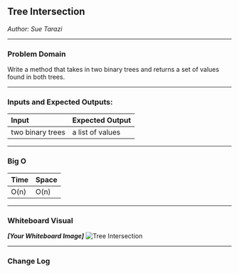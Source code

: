 ## Tree Intersection
*Author: Sue Tarazi*

---

### Problem Domain

Write a method that takes in two binary trees and returns a set of values found in both trees.

---

### Inputs and Expected Outputs: 

| Input | Expected Output |
| :----------- | :----------- |
| two binary trees | a list of values |
 

---

### Big O

| Time | Space |
| :----------- | :----------- |
| O(n) | O(n) |


---


### Whiteboard Visual
***[Your Whiteboard Image]***
![Tree Intersection](https://i.imgur.com/eybNdFz.jpg)


---

### Change Log
